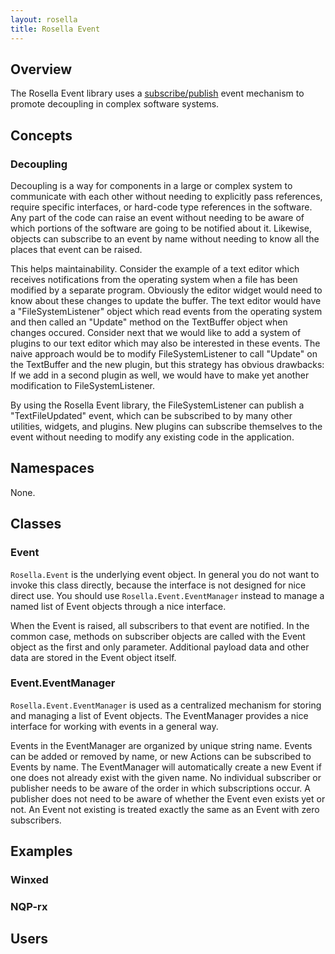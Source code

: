 ```yaml
---
layout: rosella
title: Rosella Event
---
```


## Overview

The Rosella Event library uses a
[subscribe/publish](http://en.wikipedia.org/wiki/Publish/subscribe) event
mechanism to promote decoupling in complex software systems.

## Concepts

### Decoupling

Decoupling is a way for components in a large or complex system to communicate
with each other without needing to explicitly pass references, require
specific interfaces, or hard-code type references in the software. Any part
of the code can raise an event without needing to be aware of which portions
of the software are going to be notified about it. Likewise, objects can
subscribe to an event by name without needing to know all the places that
event can be raised.

This helps maintainability. Consider the example of a text editor which
receives notifications from the operating system when a file has been modified
by a separate program. Obviously the editor widget would need to know about
these changes to update the buffer. The text editor would have a
"FileSystemListener" object which read events from the operating system and
then called an "Update" method on the TextBuffer object when changes occured.
Consider next that we would like to add a system of plugins to our text editor
which may also be interested in these events. The naive approach would be to
modify FileSystemListener to call "Update" on the TextBuffer and the new
plugin, but this strategy has obvious drawbacks: If we add in a second plugin
as well, we would have to make yet another modification to FileSystemListener.

By using the Rosella Event library, the FileSystemListener can publish a
"TextFileUpdated" event, which can be subscribed to by many other utilities,
widgets, and plugins. New plugins can subscribe themselves to the event
without needing to modify any existing code in the application.

## Namespaces

None.

## Classes

### Event

`Rosella.Event` is the underlying event object. In general you do not want
to invoke this class directly, because the interface is not designed for nice
direct use. You should use `Rosella.Event.EventManager` instead to manage a
named list of Event objects through a nice interface.

When the Event is raised, all subscribers to that event are notified. In the
common case, methods on subscriber objects are called with the Event object
as the first and only parameter. Additional payload data and other data are
stored in the Event object itself.

### Event.EventManager

`Rosella.Event.EventManager` is used as a centralized mechanism for storing
and managing a list of Event objects. The EventManager provides a nice
interface for working with events in a general way.

Events in the EventManager are organized by unique string name. Events can be
added or removed by name, or new Actions can be subscribed to Events by name.
The EventManager will automatically create a new Event if one does not already
exist with the given name. No individual subscriber or publisher needs to be
aware of the order in which subscriptions occur. A publisher does not need to
be aware of whether the Event even exists yet or not. An Event not existing is
treated exactly the same as an Event with zero subscribers.

## Examples

### Winxed

### NQP-rx

## Users
